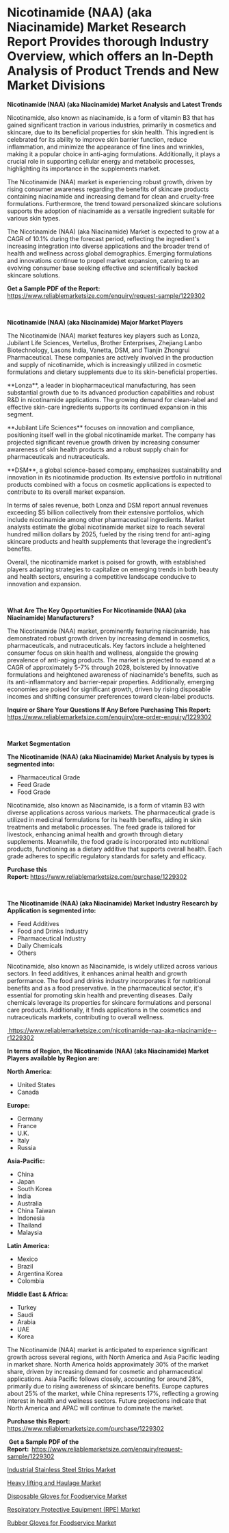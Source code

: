 <p><h1>Nicotinamide (NAA) (aka Niacinamide) Market Research Report Provides thorough Industry Overview, which offers an In-Depth Analysis of Product Trends and New Market Divisions</h1></p><p><strong>Nicotinamide (NAA) (aka Niacinamide) Market Analysis and Latest Trends</strong></p>
<p><p>Nicotinamide, also known as niacinamide, is a form of vitamin B3 that has gained significant traction in various industries, primarily in cosmetics and skincare, due to its beneficial properties for skin health. This ingredient is celebrated for its ability to improve skin barrier function, reduce inflammation, and minimize the appearance of fine lines and wrinkles, making it a popular choice in anti-aging formulations. Additionally, it plays a crucial role in supporting cellular energy and metabolic processes, highlighting its importance in the supplements market.</p><p>The Nicotinamide (NAA) market is experiencing robust growth, driven by rising consumer awareness regarding the benefits of skincare products containing niacinamide and increasing demand for clean and cruelty-free formulations. Furthermore, the trend toward personalized skincare solutions supports the adoption of niacinamide as a versatile ingredient suitable for various skin types. </p><p>The Nicotinamide (NAA) (aka Niacinamide) Market is expected to grow at a CAGR of 10.1% during the forecast period, reflecting the ingredient's increasing integration into diverse applications and the broader trend of health and wellness across global demographics. Emerging formulations and innovations continue to propel market expansion, catering to an evolving consumer base seeking effective and scientifically backed skincare solutions.</p></p>
<p><strong>Get a Sample PDF of the Report:&nbsp;</strong> <a href="https://www.reliablemarketsize.com/enquiry/request-sample/1229302?utm_campaign=1131&utm_medium=2&utm_source=Github&utm_content=ia&utm_term=15102024&utm_id=nicotinamide-naa-aka-niacinamide">https://www.reliablemarketsize.com/enquiry/request-sample/1229302</a></p>
<p>&nbsp;</p>
<p><strong>Nicotinamide (NAA) (aka Niacinamide) Major Market Players</strong></p>
<p><p>The Nicotinamide (NAA) market features key players such as Lonza, Jubilant Life Sciences, Vertellus, Brother Enterprises, Zhejiang Lanbo Biotechnology, Lasons India, Vanetta, DSM, and Tianjin Zhongrui Pharmaceutical. These companies are actively involved in the production and supply of nicotinamide, which is increasingly utilized in cosmetic formulations and dietary supplements due to its skin-beneficial properties.</p><p>**Lonza**, a leader in biopharmaceutical manufacturing, has seen substantial growth due to its advanced production capabilities and robust R&D in nicotinamide applications. The growing demand for clean-label and effective skin-care ingredients supports its continued expansion in this segment.</p><p>**Jubilant Life Sciences** focuses on innovation and compliance, positioning itself well in the global nicotinamide market. The company has projected significant revenue growth driven by increasing consumer awareness of skin health products and a robust supply chain for pharmaceuticals and nutraceuticals.</p><p>**DSM**, a global science-based company, emphasizes sustainability and innovation in its nicotinamide production. Its extensive portfolio in nutritional products combined with a focus on cosmetic applications is expected to contribute to its overall market expansion.</p><p>In terms of sales revenue, both Lonza and DSM report annual revenues exceeding $5 billion collectively from their extensive portfolios, which include nicotinamide among other pharmaceutical ingredients. Market analysts estimate the global nicotinamide market size to reach several hundred million dollars by 2025, fueled by the rising trend for anti-aging skincare products and health supplements that leverage the ingredient's benefits.</p><p>Overall, the nicotinamide market is poised for growth, with established players adapting strategies to capitalize on emerging trends in both beauty and health sectors, ensuring a competitive landscape conducive to innovation and expansion.</p></p>
<p>&nbsp;</p>
<p><strong>What Are The Key Opportunities For Nicotinamide (NAA) (aka Niacinamide) Manufacturers?</strong></p>
<p><p>The Nicotinamide (NAA) market, prominently featuring niacinamide, has demonstrated robust growth driven by increasing demand in cosmetics, pharmaceuticals, and nutraceuticals. Key factors include a heightened consumer focus on skin health and wellness, alongside the growing prevalence of anti-aging products. The market is projected to expand at a CAGR of approximately 5-7% through 2028, bolstered by innovative formulations and heightened awareness of niacinamide's benefits, such as its anti-inflammatory and barrier-repair properties. Additionally, emerging economies are poised for significant growth, driven by rising disposable incomes and shifting consumer preferences toward clean-label products.</p></p>
<p><strong>Inquire or Share Your Questions If Any Before Purchasing This Report:</strong> <a href="https://www.reliablemarketsize.com/enquiry/pre-order-enquiry/1229302?utm_campaign=1131&utm_medium=2&utm_source=Github&utm_content=ia&utm_term=15102024&utm_id=nicotinamide-naa-aka-niacinamide">https://www.reliablemarketsize.com/enquiry/pre-order-enquiry/1229302</a></p>
<p>&nbsp;</p>
<p><strong>Market Segmentation</strong></p>
<p><strong>The Nicotinamide (NAA) (aka Niacinamide) Market Analysis by types is segmented into:</strong></p>
<p><ul><li>Pharmaceutical Grade</li><li>Feed Grade</li><li>Food Grade</li></ul></p>
<p><p>Nicotinamide, also known as Niacinamide, is a form of vitamin B3 with diverse applications across various markets. The pharmaceutical grade is utilized in medicinal formulations for its health benefits, aiding in skin treatments and metabolic processes. The feed grade is tailored for livestock, enhancing animal health and growth through dietary supplements. Meanwhile, the food grade is incorporated into nutritional products, functioning as a dietary additive that supports overall health. Each grade adheres to specific regulatory standards for safety and efficacy.</p></p>
<p><strong>Purchase this Report:&nbsp;</strong><a href="https://www.reliablemarketsize.com/purchase/1229302?utm_campaign=1131&utm_medium=2&utm_source=Github&utm_content=ia&utm_term=15102024&utm_id=nicotinamide-naa-aka-niacinamide">https://www.reliablemarketsize.com/purchase/1229302</a></p>
<p>&nbsp;</p>
<p><strong>The Nicotinamide (NAA) (aka Niacinamide) Market Industry Research by Application is segmented into:</strong></p>
<p><ul><li>Feed Additives</li><li>Food and Drinks Industry</li><li>Pharmaceutical Industry</li><li>Daily Chemicals</li><li>Others</li></ul></p>
<p><p>Nicotinamide, also known as Niacinamide, is widely utilized across various sectors. In feed additives, it enhances animal health and growth performance. The food and drinks industry incorporates it for nutritional benefits and as a food preservative. In the pharmaceutical sector, it's essential for promoting skin health and preventing diseases. Daily chemicals leverage its properties for skincare formulations and personal care products. Additionally, it finds applications in the cosmetics and nutraceuticals markets, contributing to overall wellness.</p></p>
<p><a href="https://www.reliablemarketsize.com/nicotinamide-naa-aka-niacinamide--r1229302?utm_campaign=1131&utm_medium=2&utm_source=Github&utm_content=ia&utm_term=15102024&utm_id=nicotinamide-naa-aka-niacinamide">&nbsp;https://www.reliablemarketsize.com/nicotinamide-naa-aka-niacinamide--r1229302</a></p>
<p><strong>In terms of Region, the Nicotinamide (NAA) (aka Niacinamide) Market Players available by Region are:</strong></p>
<p>
    <p> <strong> North America: </strong>
        <ul>
            <li>United States</li>
            <li>Canada</li>
        </ul>
        </p> 
    <p> <strong> Europe: </strong>
        <ul>
            <li>Germany</li>
            <li>France</li>
            <li>U.K.</li>
            <li>Italy</li>
            <li>Russia</li>
        </ul>
        </p> 
    <p> <strong> Asia-Pacific: </strong>
        <ul>
            <li>China</li>
            <li>Japan</li>
            <li>South Korea</li>
            <li>India</li>
            <li>Australia</li>
            <li>China Taiwan</li>
            <li>Indonesia</li>
            <li>Thailand</li>
            <li>Malaysia</li>
        </ul>
        </p> 
    <p> <strong> Latin America: </strong>
        <ul>
            <li>Mexico</li>
            <li>Brazil</li>
            <li>Argentina Korea</li>
            <li>Colombia</li>
        </ul>
        </p> 
    <p> <strong> Middle East & Africa: </strong>
        <ul>
            <li>Turkey</li>
            <li>Saudi</li>
            <li>Arabia</li>
            <li>UAE</li>
            <li>Korea</li>
        </ul>
    </p>
    </p>
<p><p>The Nicotinamide (NAA) market is anticipated to experience significant growth across several regions, with North America and Asia Pacific leading in market share. North America holds approximately 30% of the market share, driven by increasing demand for cosmetic and pharmaceutical applications. Asia Pacific follows closely, accounting for around 28%, primarily due to rising awareness of skincare benefits. Europe captures about 25% of the market, while China represents 17%, reflecting a growing interest in health and wellness sectors. Future projections indicate that North America and APAC will continue to dominate the market.</p></p>
<p><strong>Purchase this Report: </strong><a href="https://www.reliablemarketsize.com/purchase/1229302?utm_campaign=1131&utm_medium=2&utm_source=Github&utm_content=ia&utm_term=15102024&utm_id=nicotinamide-naa-aka-niacinamide">https://www.reliablemarketsize.com/purchase/1229302</a></p>
<p>&nbsp;<strong>Get a Sample PDF of the Report:&nbsp;&nbsp;</strong><a href="https://www.reliablemarketsize.com/enquiry/request-sample/1229302?utm_campaign=1131&utm_medium=2&utm_source=Github&utm_content=ia&utm_term=15102024&utm_id=nicotinamide-naa-aka-niacinamide">https://www.reliablemarketsize.com/enquiry/request-sample/1229302</a></p>
<p><strong></strong></p>
<p><p><a href="https://www.linkedin.com/pulse/evaluating-global-industrial-stainless-steel-strips-market-i8ogf?utm_campaign=1131&utm_medium=2&utm_source=Github&utm_content=ia&utm_term=15102024&utm_id=nicotinamide-naa-aka-niacinamide">Industrial Stainless Steel Strips Market</a></p><p><a href="https://github.com/nekolalrclippo/Market-Research-Report-List-1/blob/main/heavy-lifting-and-haulage-market.md?utm_campaign=1131&utm_medium=2&utm_source=Github&utm_content=ia&utm_term=15102024&utm_id=nicotinamide-naa-aka-niacinamide">Heavy lifting and Haulage Market</a></p><p><a href="https://www.linkedin.com/pulse/regional-adaptations-global-disposable-gloves-foodservice-5ftaf?trk=public_post_embed_feed-article-content&utm_campaign=1131&utm_medium=2&utm_source=Github&utm_content=ia&utm_term=15102024&utm_id=nicotinamide-naa-aka-niacinamide">Disposable Gloves for Foodservice Market</a></p><p><a href="https://github.com/cecilebbruhter/Market-Research-Report-List-1/blob/main/respiratory-protective-equipment-rpe-market.md?utm_campaign=1131&utm_medium=2&utm_source=Github&utm_content=ia&utm_term=15102024&utm_id=nicotinamide-naa-aka-niacinamide">Respiratory Protective Equipment (RPE) Market</a></p><p><a href="https://www.linkedin.com/pulse/rubber-gloves-foodservice-market-penetration-strategies-untapped-nttsf?utm_campaign=1131&utm_medium=2&utm_source=Github&utm_content=ia&utm_term=15102024&utm_id=nicotinamide-naa-aka-niacinamide">Rubber Gloves for Foodservice Market</a></p></p>